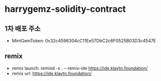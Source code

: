 # harrygemz-solidity-contract

## 1차 배포 주소
 - MintGemToken: 0x32c4596304cC11Ee57DbC2c6F0525B03D3c4547E

## remix
 - remix launch: remixd -s . --remix-ide https://ide.klaytn.foundation/
 - remix url: https://ide.klaytn.foundation/
